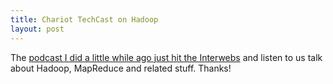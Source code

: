 ```yaml
--- 
title: Chariot TechCast on Hadoop
layout: post
---
```

The [podcast I did a little while ago just hit the Interwebs](http://techcast.chariotsolutions.com/index.php?post_id=364833) and listen to us talk about Hadoop, MapReduce and related stuff. Thanks!
